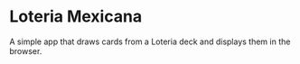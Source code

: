 # Loteria Mexicana 

A simple app that draws cards from a Loteria deck and displays them in the browser.